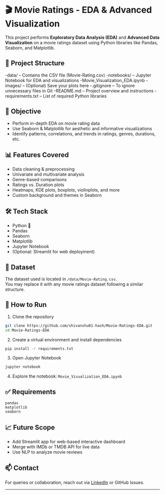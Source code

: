 
# 🎬 Movie Ratings - EDA & Advanced Visualization

This project performs **Exploratory Data Analysis (EDA)** and **Advanced Data Visualization** on a movie ratings dataset using Python libraries like Pandas, Seaborn, and Matplotlib.

## 📁 Project Structure

-data/ – Contains the CSV file (Movie-Rating.csv)
-notebooks/ – Jupyter Notebook for EDA and visualizations
-Movie_Visualization_EDA.ipynb
-images/ – (Optional) Save your plots here
-.gitignore – To ignore unnecessary files in Git
-README.md – Project overview and instructions
-requirements.txt – List of required Python libraries

## 📌 Objective

- Perform in-depth EDA on movie rating data
- Use Seaborn & Matplotlib for aesthetic and informative visualizations
- Identify patterns, correlations, and trends in ratings, genres, durations, etc.

## 📊 Features Covered

- Data cleaning & preprocessing
- Univariate and multivariate analysis
- Genre-based comparisons
- Ratings vs. Duration plots
- Heatmaps, KDE plots, boxplots, violinplots, and more
- Custom background and themes in Seaborn

## 🛠️ Tech Stack

- Python 🐍
- Pandas
- Seaborn
- Matplotlib
- Jupyter Notebook
- (Optional: Streamlit for web deployment)

## 📂 Dataset

The dataset used is located in `/data/Movie-Rating.csv`.  
You may replace it with any movie ratings dataset following a similar structure.

## 🚀 How to Run

1. Clone the repository  
```bash
git clone https://github.com/shivanshu01-hash/Movie-Ratings-EDA.git
cd Movie-Ratings-EDA
```

2. Create a virtual environment and install dependencies  
```bash
pip install -r requirements.txt
```

3. Open Jupyter Notebook  
```bash
jupyter notebook
```

4. Explore the notebook: `Movie_Visualization_EDA.ipynb`

## ✅ Requirements

```
pandas
matplotlib
seaborn
```

## 📈 Future Scope

- Add Streamlit app for web-based interactive dashboard
- Merge with IMDb or TMDB API for live data
- Use NLP to analyze movie reviews
  
## 📫 Contact

For queries or collaboration, reach out via [LinkedIn](www.linkedin.com/in/shivanshu-sahu-4aa7572a5) or GitHub Issues.

---
